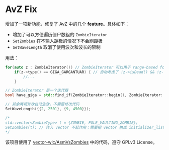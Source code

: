# AvZ Fix

增加了一项新功能，修复了 AvZ 中的几个 **feature**。具体如下：

- 增加了可以方便遍历僵尸数组的 `ZombieIterator`
- `SetZombies` 在不输入蹦极的情况下不会刷蹦极
- `SetWaveLength` 取消了使用波次和波长的限制

用法：

```cpp
for(auto z : ZombieIterator()) // ZombieIterator 可以用于 range-based for loop
    if(z->type() == GIGA_GARGANTUAR) { // 自动考虑了 !z->isDead() && !z->isDisappeared()
        //...
    }

// ZombieIterator 是一个迭代器
bool have_giga = std::find_if(ZombieIterator::begin(), ZombieIterator::end(), [](auto z){return z->type() == GIGA_GARGANTUAR}) != ZombieIterator::end();

// 其余两项修改自动生效，不需要修改代码
SetWaveLength({{2, 2501}, {9, 4500}});

/*
std::vector<ZombieType> t = {ZOMBIE, POLE_VAULTING_ZOMBIE};
SetZombies(t); // 传入 vector 不起作用；需要把 vector 换成 initializer_list
*/
```

该项目使用了 [vector-wlc/AsmVsZombies](https://github.com/vector-wlc/AsmVsZombies) 中的代码，遵守 GPLv3 License。

